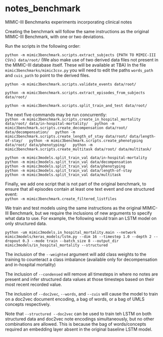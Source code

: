 # notes_benchmark
MIMIC-III Benchmarks experiments incorporating clinical notes  
  
Creating the benchmark will follow the same instructions as the original MIMIC-III Benchmark, with one or two deviations.  
  
Run the scripts in the following order:  
  
`python -m mimic3benchmark.scripts.extract_subjects {PATH TO MIMIC-III CSVs} data/root/` (We also make use of two derived data files not present in the MIMIC-III database itself. These will be available at TBA)   In the file `mimic3benchmarks/mimic3csv.py` you will need to edit the paths `words_path` and `cuis_path` to point to the derived files.
  
`python -m mimic3benchmark.scripts.validate_events data/root/`  
  
`python -m mimic3benchmark.scripts.extract_episodes_from_subjects data/root/`  
  
`python -m mimic3benchmark.scripts.split_train_and_test data/root/`  
  
The next five commands may be run concurrently:  
`python -m mimic3benchmark.scripts.create_in_hospital_mortality data/root/ data/in-hospital-mortality/  
python -m mimic3benchmark.scripts.create_decompensation data/root/ data/decompensation/  
python -m mimic3benchmark.scripts.create_length_of_stay data/root/ data/length-of-stay/  
python -m mimic3benchmark.scripts.create_phenotyping data/root/ data/phenotyping/  
python -m mimic3benchmark.scripts.create_multitask data/root/ data/multitask/`  

`python -m mimic3models.split_train_val data/in-hospital-mortality `  
`python -m mimic3models.split_train_val data/decompensation `  
`python -m mimic3models.split_train_val data/phenotyping `  
`python -m mimic3models.split_train_val data/length-of-stay `  
`python -m mimic3models.split_train_val data/multitask`  

Finally, we add one script that is not part of the original benchmark, to ensure that all episodes contain at least one text event and one structured event:  
`python -m mimic3benchmark.create_filtered_listfiles`  

We train and test models using the same instructions as the original MIMIC-III Benchmark, but we require the inclusions of new arguments to specify what data to use. For example, the following would train an LSTM model on only structured data.  
  
 `python -um mimic3models.in_hospital_mortality.main --network mimic3models/keras_models/lstm.py --dim 16 --timestep 1.0 --depth 2 --dropout 0.3 --mode train --batch_size 8 --output_dir mimic3models/in_hospital_mortality --structured`  
   
 The inclusion of the `--weighted` argument will add class weights to the training to counteract a class imbalance (available only for decompensation and in-hospital mortality)  
   
 The inclusion of `--condensed` will remove all timesteps in where no notes are present and infer structured data values at those timesteps based on their most recent recorded value.  
   
 The inclusion of `--doc2vec`, `--words`, and `--cuis` will cause the model to train on a doc2vec document encoding, a bag of words, or a bag of UMLS concepts respectively.  
   
 Note that `--structured --doc2vec` can be used to train teh LSTM on both structured data and doc2vec note encodings simultaneously, but no other combinations are allowed. This is because the bag of words/concepts required an embedding layer absent in the original baseline LSTM model.  
   
 
